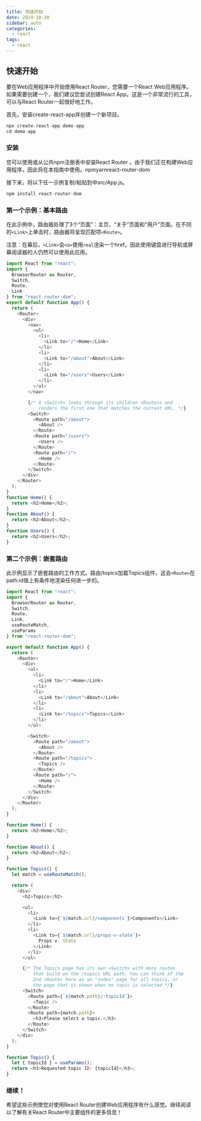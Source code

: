 ```yaml
---
title: 快速开始
date: 2019-10-30
sidebar: auto
categories:
  - react
tags:
  - react
---
```


## 快速开始


要在Web应用程序中开始使用React Router，您需要一个React Web应用程序。如果需要创建一个，我们建议您尝试创建React App。这是一个非常流行的工具，可以与React Router一起很好地工作。

首先，安装create-react-app并创建一个新项目。

```js
npx create-react-app demo-app
cd demo-app
```

### 安装

您可以使用或从公共npm注册表中安装React Router 。由于我们正在构建Web应用程序，因此将在本指南中使用。npmyarnreact-router-dom

接下来，将以下任一示例复制/粘贴到中src/App.js。

```js
npm install react-router-dom
```

### 第一个示例：基本路由


在此示例中，路由器处理了3个“页面”：主页，“关于”页面和“用户”页面。在不同的```<Link>```上单击时，路由器将呈现匹配项```<Route>```。

注意：在幕后，```<Link>```会```<a>```使用```real```渲染一个href，因此使用键盘进行导航或屏幕阅读器的人仍然可以使用此应用。
```js
import React from "react";
import {
  BrowserRouter as Router,
  Switch,
  Route,
  Link
} from "react-router-dom";
export default function App() {
  return (
    <Router>
      <div>
        <nav>
          <ul>
            <li>
              <Link to="/">Home</Link>
            </li>
            <li>
              <Link to="/about">About</Link>
            </li>
            <li>
              <Link to="/users">Users</Link>
            </li>
          </ul>
        </nav>

        {/* A <Switch> looks through its children <Route>s and
            renders the first one that matches the current URL. */}
        <Switch>
          <Route path="/about">
            <About />
          </Route>
          <Route path="/users">
            <Users />
          </Route>
          <Route path="/">
            <Home />
          </Route>
        </Switch>
      </div>
    </Router>
  );
}
function Home() {
  return <h2>Home</h2>;
}
function About() {
  return <h2>About</h2>;
}
function Users() {
  return <h2>Users</h2>;
}
```

### 第二个示例：嵌套路由

此示例显示了嵌套路由的工作方式。路由/topics加载Topics组件，这会```<Route>```在path:id值上有条件地渲染任何进一步的。

```js
import React from "react";
import {
  BrowserRouter as Router,
  Switch,
  Route,
  Link,
  useRouteMatch,
  useParams
} from "react-router-dom";

export default function App() {
  return (
    <Router>
      <div>
        <ul>
          <li>
            <Link to="/">Home</Link>
          </li>
          <li>
            <Link to="/about">About</Link>
          </li>
          <li>
            <Link to="/topics">Topics</Link>
          </li>
        </ul>

        <Switch>
          <Route path="/about">
            <About />
          </Route>
          <Route path="/topics">
            <Topics />
          </Route>
          <Route path="/">
            <Home />
          </Route>
        </Switch>
      </div>
    </Router>
  );
}

function Home() {
  return <h2>Home</h2>;
}

function About() {
  return <h2>About</h2>;
}

function Topics() {
  let match = useRouteMatch();

  return (
    <div>
      <h2>Topics</h2>

      <ul>
        <li>
          <Link to={`${match.url}/components`}>Components</Link>
        </li>
        <li>
          <Link to={`${match.url}/props-v-state`}>
            Props v. State
          </Link>
        </li>
      </ul>

      {/* The Topics page has its own <Switch> with more routes
          that build on the /topics URL path. You can think of the
          2nd <Route> here as an "index" page for all topics, or
          the page that is shown when no topic is selected */}
      <Switch>
        <Route path={`${match.path}/:topicId`}>
          <Topic />
        </Route>
        <Route path={match.path}>
          <h3>Please select a topic.</h3>
        </Route>
      </Switch>
    </div>
  );
}

function Topic() {
  let { topicId } = useParams();
  return <h3>Requested topic ID: {topicId}</h3>;
}
```

### 继续！
希望这些示例使您对使用React Router创建Web应用程序有什么感觉。继续阅读以了解有关React Router中主要组件的更多信息！